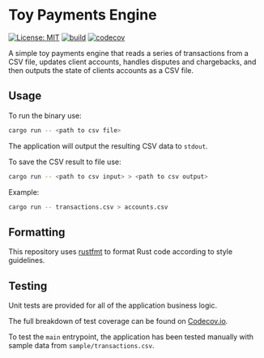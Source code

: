 # Toy Payments Engine

[![License: MIT](https://img.shields.io/badge/License-MIT-yellow.svg)](https://opensource.org/licenses/MIT)
[![build](https://github.com/acelletti/toy-payments-engine/actions/workflows/build.yaml/badge.svg)](https://github.com/acelletti/toy-payments-engine/actions)
[![codecov](https://codecov.io/gh/acelletti/toy-payments-engine/branch/main/graph/badge.svg?token=RP851V9JCZ)](https://codecov.io/gh/acelletti/toy-payments-engine)

A simple toy payments engine that reads a series of transactions from a CSV file, updates 
client accounts, handles disputes and chargebacks, and then outputs the state of clients 
accounts as a CSV file.

## Usage

To run the binary use:

```sh
cargo run -- <path to csv file>
```

The application will output the resulting CSV data to `stdout`.

To save the CSV result to file use:

```sh
cargo run -- <path to csv input> > <path to csv output>
```

Example:

```sh
cargo run -- transactions.csv > accounts.csv
```

## Formatting

This repository uses [rustfmt](https://github.com/rust-lang/rustfmt) to format Rust code 
according to style guidelines.

## Testing

Unit tests are provided for all of the application business logic.

The full breakdown of test coverage can be found on [Codecov.io](https://app.codecov.io/gh/acelletti/toy-payments-engine/).

To test the `main` entrypoint, the application has been tested manually with sample data from `sample/transactions.csv`.
